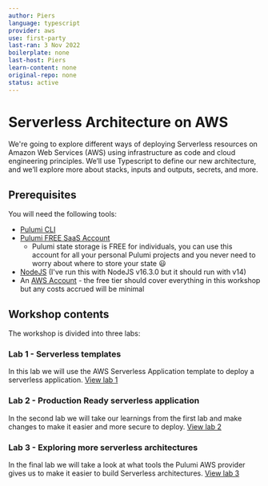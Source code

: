 ```yaml
---
author: Piers
language: typescript
provider: aws
use: first-party
last-ran: 3 Nov 2022
boilerplate: none
last-host: Piers
learn-content: none
original-repo: none
status: active
---
```


# Serverless Architecture on AWS

We're going to explore different ways of deploying Serverless resources on Amazon Web Services (AWS) using infrastructure as code and cloud engineering principles. We’ll use Typescript to define our new architecture, and we’ll explore more about stacks, inputs and outputs, secrets, and more. 

## Prerequisites

You will need the following tools:

* [Pulumi CLI](https://www.pulumi.com/docs/get-started/install/?utm_source=da&utm_medium=referral&utm_campaign=workshops&utm_content=ced-fall2022-workshops)
* [Pulumi FREE SaaS Account](https://app.pulumi.com/signup/?utm_source=da&utm_medium=referral&utm_campaign=workshops&utm_content=ced-fall2022-workshops)
  * Pulumi state storage is FREE for individuals, you can use this account for all your personal Pulumi projects and you never need to worry about where to store your state 😃
* [NodeJS](https://www.pulumi.com/docs/intro/languages/javascript/?utm_source=da&utm_medium=referral&utm_campaign=workshops&utm_content=ced-fall2022-workshops) (I've run this with NodeJS v16.3.0 but it should run with v14)
* An [AWS Account](https://portal.aws.amazon.com/billing/signup#/start/email) - the free tier should cover everything in this workshop but any costs accrued will be minimal

## Workshop contents

The workshop is divided into three labs:

### Lab 1 - Serverless templates

In this lab we will use the AWS Serverless Application template to deploy a serverless application. [View lab 1]()

### Lab 2 - Production Ready serverless application

In the second lab we will take our learnings from the first lab and make changes to make it easier and more secure to deploy. [View lab 2]()

### Lab 3 - Exploring more serverless architectures

In the final lab we will take a look at what tools the Pulumi AWS provider gives us to make it easier to build Serverless architectures. [View lab 3]()